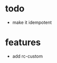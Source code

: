 # todo

- make it idempotent

# features

<!-- - add yaml config file for install options using default config
  - have sections with OS-specific options -->
<!-- - argparse -->
- add rc-custom
<!-- - install packages -->
<!-- - gitconfig -->
<!-- - copy config files to host machine (nethackrc, vimrc, etc) -->
<!-- - install vim plugins with vundle -->
<!-- - create ssh key -->
<!-- - enable sshd -->
<!-- - show todo list of manual steps -->
<!-- - macos
  - install brew and then use it to install apps -->
